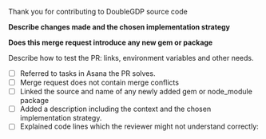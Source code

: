 Thank you for contributing to DoubleGDP source code

**Describe changes made and the chosen implementation strategy**

<!-- Explanation goes here -->

**Does this merge request introduce any new gem or package**

<!-- If Yes add a link here -->

Describe how to test the PR: links, environment variables and other needs.

* [ ] Referred to tasks in Asana the PR solves.
* [ ] Merge request does not contain merge conflicts
* [ ] Linked the source and name of any newly added gem or node_module package
* [ ] Added a description including the context and the chosen implementation strategy.
* [ ] Explained code lines which the reviewer might not understand correctly:

